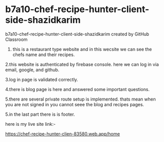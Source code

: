 # b7a10-chef-recipe-hunter-client-side-shazidkarim
b7a10-chef-recipe-hunter-client-side-shazidkarim created by GitHub Classroom
1. this is a restaurant type website and in this wecsite we can see the chefs name and their recipes.

2.this website is authenticated by firebase console. here we can log in via email, google, and github.

3.log in page is validated correctly.

4.there is blog page is here and answered some important questions.

5.there are several private route setup is implemented. thats mean when you are not signed in you cannot seee the blog and recipes pages.

5.in the last part there is is footer.


here is my live site link:-

https://chef-recipe-hunter-clien-83580.web.app/home
